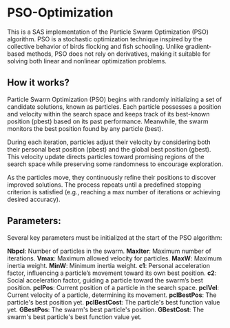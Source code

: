 # PSO-Optimization
This is a SAS implementation of the Particle Swarm Optimization (PSO) algorithm. PSO is a stochastic optimization technique inspired by the collective behavior of birds flocking and fish schooling. Unlike gradient-based methods, PSO does not rely on derivatives, making it suitable for solving both linear and nonlinear optimization problems.


## How it works?
Particle Swarm Optimization (PSO) begins with randomly initializing a set of candidate solutions, known as particles. Each particle possesses a position and velocity within the search space and keeps track of its best-known position (pbest​) based on its past performance. Meanwhile, the swarm monitors the best position found by any particle (best​).

During each iteration, particles adjust their velocity by considering both their personal best position (pbest) and the global best position (gbest​). This velocity update directs particles toward promising regions of the search space while preserving some randomness to encourage exploration.

As the particles move, they continuously refine their positions to discover improved solutions. The process repeats until a predefined stopping criterion is satisfied (e.g., reaching a max number of iterations or achieving desired accuracy).

## Parameters:
Several key parameters must be initialized at the start of the PSO algorithm:

**Nbpcl**: Number of particles in the swarm.
**MaxIter**: Maximum number of iterations.
**Vmax**: Maximum allowed velocity for particles.
**MaxW**: Maximum inertia weight.
**MinW**: Minimum inertia weight.
**c1**: Personal acceleration factor, influencing a particle’s movement toward its own best position.
**c2**: Social acceleration factor, guiding a particle toward the swarm’s best position.
**pclPos**: Current position of a particle in the search space.
**pclVel**: Current velocity of a particle, determining its movement.
**pclBestPos**: The particle's best position yet.
**pclBestCost**: The particle's best function value yet.
**GBestPos**: The swarm's best particle's position.
**GBestCost**: The swarm's best particle's best function value yet.

